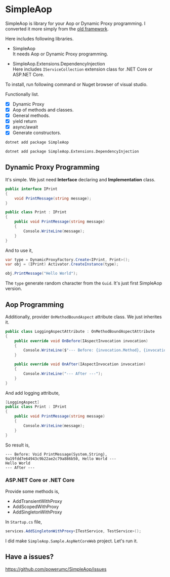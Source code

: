 # SimpleAop

SimpleAop is library for your Aop or Dynamic Proxy programming. I converted it more simply from the [old framework](https://github.com/powerumc/UmcCore/tree/master/Src/Base%20Frameworks/Src/Core/Dynamic/Proxy).

Here includes following libraries.
- SimpleAop  
  It needs Aop or Dynamic Proxy programming.
  
- SimpleAop.Extensions.DependencyInjection  
  Here includes `IServiceCollection` extension class for .NET Core or ASP.NET Core.


To install, run following command or Nuget browser of visual studio.

Functionally list.
- [x] Dynamic Proxy
- [x] Aop of methods and classes.
- [x] General methods.
- [x] yield return
- [x] async/await
- [x] Generate constructors.

```bash
dotnet add package SimpleAop
```

```bash
dotnet add package SimpleAop.Extensions.DependencyInjection
```

## Dynamic Proxy Programming

It's simple. We just need **Interface** declaring and **Implementation** class.

```csharp
public interface IPrint
{
    void PrintMessage(string message);
}

public class Print : IPrint
{
    public void PrintMessage(string message)
    {
        Console.WriteLine(message);
    }
}
```

And to use it,

```csharp
var type = DynamicProxyFactory.Create<IPrint, Print>();
var obj = (IPrint) Activator.CreateInstance(type);

obj.PrintMessage("Hello World");
```

The `type` generate random character from the `Guid`. It's just first SimpleAop version.

## Aop Programming

Additionally, provider `OnMethodBoundAspect` attribute class. We just inherites it.

```csharp
public class LoggingAspectAttribute : OnMethodBoundAspectAttribute
{
    public override void OnBefore(IAspectInvocation invocation)
    {
        Console.WriteLine($"--- Before: {invocation.Method}, {invocation.Object}, {string.Join(",", invocation.Parameters)} ---");
    }

    public override void OnAfter(IAspectInvocation invocation)
    {
        Console.WriteLine("--- After ---");
    }
}
``` 

And add logging attribute,

```csharp
[LoggingAspect]
public class Print : IPrint
{
    public void PrintMessage(string message)
    {
        Console.WriteLine(message);
    }
}
```

So result is,

```
--- Before: Void PrintMessage(System.String), 9a19fdd7e64943c9b22ae2c79a886b50, Hello World ---
Hello World
--- After ---
```

### ASP.NET Core or .NET Core

Provide some methods is,

- AddTransientWithProxy
- AddScopedWithProxy
- AddSingletonWithProxy

In `Startup.cs` file,

```csharp
services.AddSingletonWithProxy<ITestService, TestService>();
```

I did make `SimpleAop.Sample.AspNetCoreWeb` project. Let's run it.


## Have a issues?

https://github.com/powerumc/SimpleAop/issues
